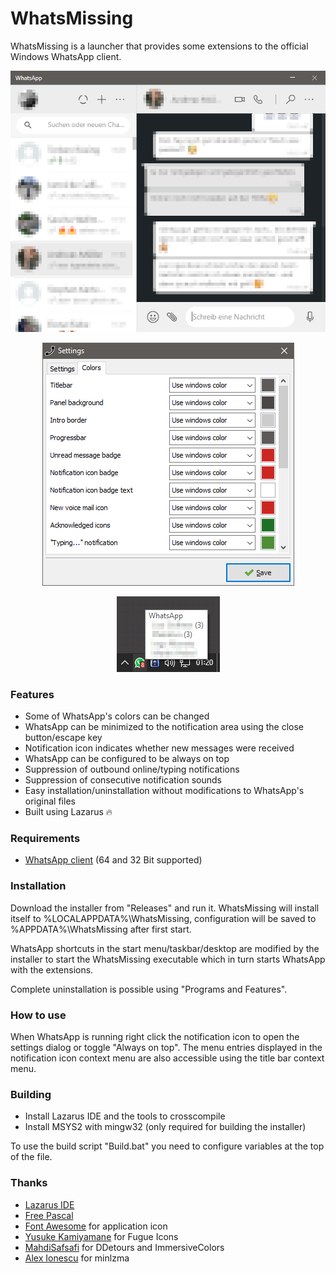 # WhatsMissing

WhatsMissing is a launcher that provides some extensions to the official Windows WhatsApp client.

<p align="center">
  <img src="./.github/WhatsApp.png" alt="WhatsApp">
</p>
<p align="center">
  <img src="./.github/Settings.png" alt="Settings">
</p>
<p align="center">
  <img src="./.github/Notification.png" alt="Notification icon">
</p>

### Features
- Some of WhatsApp's colors can be changed
- WhatsApp can be minimized to the notification area using the close button/escape key
- Notification icon indicates whether new messages were received
- WhatsApp can be configured to be always on top
- Suppression of outbound online/typing notifications
- Suppression of consecutive notification sounds
- Easy installation/uninstallation without modifications to WhatsApp's original files
- Built using Lazarus :fire:

### Requirements
- [WhatsApp client](https://www.whatsapp.com/download) (64 and 32 Bit supported)

### Installation
Download the installer from "Releases" and run it. WhatsMissing will install itself to %LOCALAPPDATA%\WhatsMissing, configuration will be saved to %APPDATA%\WhatsMissing after first start.

WhatsApp shortcuts in the start menu/taskbar/desktop are modified by the installer to start the WhatsMissing executable which in turn starts WhatsApp with the extensions.

Complete uninstallation is possible using "Programs and Features".

### How to use
When WhatsApp is running right click the notification icon to open the settings dialog or toggle "Always on top". The menu entries displayed in the notification icon context menu are also accessible using the title bar context menu.

### Building
- Install Lazarus IDE and the tools to crosscompile
- Install MSYS2 with mingw32 (only required for building the installer)

To use the build script "Build.bat" you need to configure variables at the top of the file.

### Thanks
- [Lazarus IDE](https://www.lazarus-ide.org)
- [Free Pascal](https://www.freepascal.org)
- [Font Awesome](https://fontawesome.com) for application icon
- [Yusuke Kamiyamane](https://p.yusukekamiyamane.com/about) for Fugue Icons
- [MahdiSafsafi](https://github.com/MahdiSafsafi) for DDetours and ImmersiveColors
- [Alex Ionescu](https://github.com/ionescu007) for minlzma

